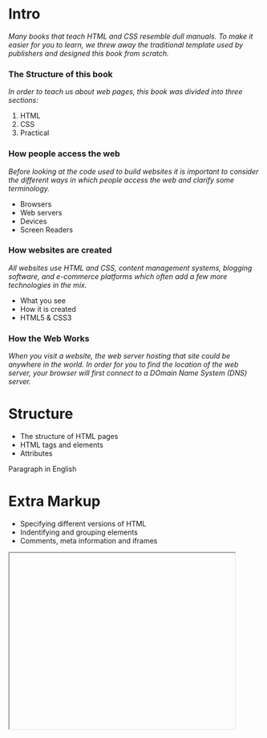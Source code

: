 # Intro     

*Many books that teach HTML and CSS resemble dull manuals.
To make it easier for you to learn, we threw away the 
traditional template used by publishers and designed
this book from scratch.*  

### The Structure of this book  
*In order to teach us about web pages, this book was divided
into three sections:*  
1. HTML   
2. CSS     
3. Practical  

### How people access the web    
*Before looking at the code used to build websites
it is important to consider the different ways in which
people access the web and clarify some terminology.*    
- Browsers  
- Web servers  
- Devices  
- Screen Readers  

### How websites are created   
*All websites use HTML and CSS, content management
systems, blogging software, and e-commerce platforms
which often add a few more technologies in the mix.*  
- What you see  
- How it is created  
- HTML5 & CSS3  

### How the Web Works  
*When you visit a website, the web server hosting that site could be 
anywhere in the world. In order for you to find the location of the 
web server, your browser will first connect to a DOmain Name System
(DNS) server.*

# Structure  

- The structure of HTML pages  
- HTML tags and elements   
- Attributes  
<p lang="en-us">Paragraph in English</p>

# Extra Markup  
- Specifying different versions of HTML  
- Indentifying and grouping elements  
- Comments, meta information and iframes  
<iframe
  width="450"  
  height="350"  
  scr="https://maps.google.co.uk/maps?q=moma+new+york&amp;output=embed">
 /iframe>

# HTML5 Layout    
- HTML5 layout elements  
- How old browsers understand new elements  
- Styling HTML5 layout elements with CSS  

# Process & Design  
- How to approach building a site  
- Understanding your audience and their needs  
- How to present information visitors want to see  

# The ABC of Programming  
- 1/a What is a script and how do I create one?  
- 1/b How do computers fit in with the world around them?  
- 1/c How do I write a script for a web page?  


Jon Duckett  http://www.htmlandcssbook.com/  































































































